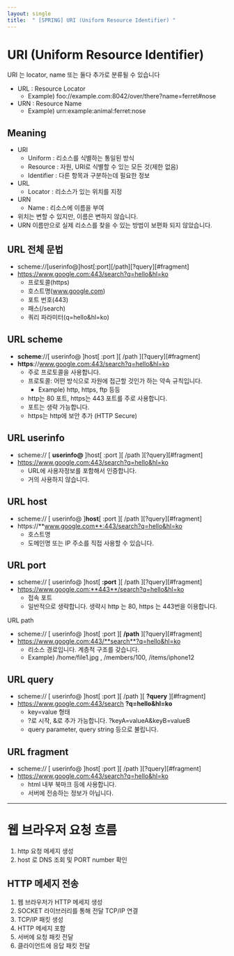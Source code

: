 ```yaml
---
layout: single
title:  " [SPRING] URI (Uniform Resource Identifier) "
---
```


URI (Uniform Resource Identifier)
===
URI 는 locator, name 또는 둘다 추가로 분류될 수 있습니다     
* URL : Resource Locator
    * Example) foo://example.com:8042/over/there?name=ferret#nose
* URN : Resource Name
    * Example) urn:example:animal:ferret:nose

Meaning
---
* URI
    * Uniform : 리소스를 식별하는 통일된 방식
    * Resource : 자원, URI로 식별할 수 있는 모든 것(제한 없음)
    * Identifier : 다른 항목과 구분하는데 필요한 정보 
* URL
    * Locator : 리소스가 있는 위치를 지정
* URN
    * Name : 리소스에 이름을 부여 
* 위치는 변할 수 있지만, 이름은 변하지 않습니다. 
* URN 이름만으로 실제 리소스를 찾을 수 있는 방법이 보편화 되지 않았습니다.

URL 전체 문법
---
* scheme://[userinfo@]host[:port][/path][?query][#fragment] 
* https://www.google.com:443/search?q=hello&hl=ko
    * 프로토콜(https) 
    * 호스트명(www.google.com) 
    * 포트 번호(443)
    * 패스(/search)
    * 쿼리 파라미터(q=hello&hl=ko)

URL scheme
---
* **scheme**://[ userinfo@ ]host[ :port ][ /path ][?query][#fragment] 
* **https**://www.google.com:443/search?q=hello&hl=ko
    * 주로 프로토콜을 사용합니다.
    * 프로토콜: 어떤 방식으로 자원에 접근할 것인가 하는 약속 규칙입니다.
        * Example) http, https, ftp 등등
    * http는 80 포트, https는 443 포트를 주로 사용합니다. 
    * 포트는 생략 가능합니다. 
    * https는 http에 보안 추가 (HTTP Secure)

URL userinfo
---
* scheme:// [ **userinfo@** ]host[ :port ][ /path ][?query][#fragment] 
* https://www.google.com:443/search?q=hello&hl=ko
    * URL에 사용자정보를 포함해서 인증합니다.
    * 거의 사용하지 않습니다. 

URL host
---
* scheme:// [ userinfo@ ]**host**[ :port ][ /path ][?query][#fragment] 
* https://**www.google.com**:443/search?q=hello&hl=ko
    * 호스트명
    * 도메인명 또는 IP 주소를 직접 사용할 수 있습니다. 

URL port
---
* scheme:// [ userinfo@ ]host[ **:port** ][ /path ][?query][#fragment] 
* https://www.google.com:**443**/search?q=hello&hl=ko
    * 접속 포트
    * 일반적으로 생략합니다. 생략시 http 는 80, https 는 443번을 이용합니다.

URL path
* scheme:// [ userinfo@ ]host[ :port ][ **/path** ][?query][#fragment] 
* https://www.google.com:443/**search**?q=hello&hl=ko
    * 리소스 경로입니다. 계층적 구조를 갖습니다.
    * Example) /home/file1.jpg , /members/100, /items/iphone12

URL query
---
* scheme:// [ userinfo@ ]host[ :port ][ /path ][ **?query** ][#fragment] 
* https://www.google.com:443/search **?q=hello&hl=ko**
    * key=value 형태
    * ?로 시작, &로 추가 가능합니다. ?keyA=valueA&keyB=valueB
    * query parameter, query string 등으로 불립니다. 

URL fragment
---
* scheme:// [ userinfo@ ]host[ :port ][ /path ][?query][#fragment] 
* https://www.google.com:443/search?q=hello&hl=ko
    * html 내부 북마크 등에 사용합니다.
    * 서버에 전송하는 정보가 아닙니다.

---------------------------------

웹 브라우저 요청 흐름
===
1. http 요청 메세지 생성
2. host 로 DNS 조회 및 PORT number 확인

HTTP 메세지 전송
---
1. 웹 브라우저가 HTTP 메세지 생성
2. SOCKET 라이브러리를 통해 전달 TCP/IP 연결
3. TCP/IP 패킷 생성
4. HTTP 메세지 포함 
5. 서버에 요청 패킷 전달
6. 클라이언트에 응답 패킷 전달
